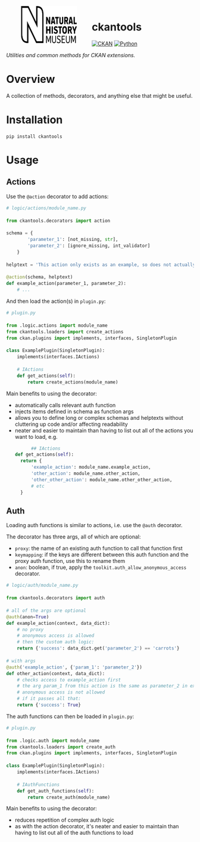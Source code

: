 <img src="https://raw.githubusercontent.com/NaturalHistoryMuseum/ckantools/main/.github/nhm-logo.svg" align="left" width="150px" height="100px" hspace="40"/>

# ckantools

[![CKAN](https://img.shields.io/badge/ckan-2.9.5-orange.svg?style=flat-square)](https://github.com/ckan/ckan)
[![Python](https://img.shields.io/badge/python-3.6%20%7C%203.7%20%7C%203.8-blue.svg?style=flat-square)](https://www.python.org/)

_Utilities and common methods for CKAN extensions._


# Overview

A collection of methods, decorators, and anything else that might be useful.

# Installation

```shell
pip install ckantools
```

# Usage

## Actions

Use the `@action` decorator to add actions:
```python
# logic/actions/module_name.py

from ckantools.decorators import action

schema = {
        'parameter_1': [not_missing, str],
        'parameter_2': [ignore_missing, int_validator]
    }

helptext = 'This action only exists as an example, so does not actually anything.'

@action(schema, helptext)
def example_action(parameter_1, parameter_2):
    # ...
```

And then load the action(s) in `plugin.py`:
```python
# plugin.py

from .logic.actions import module_name
from ckantools.loaders import create_actions
from ckan.plugins import implements, interfaces, SingletonPlugin

class ExamplePlugin(SingletonPlugin):
    implements(interfaces.IActions)
    
    # IActions
    def get_actions(self):
        return create_actions(module_name)
```

Main benefits to using the decorator:
- automatically calls relevant auth function
- injects items defined in schema as function args
- allows you to define long or complex schemas and helptexts without cluttering up code and/or affecting readability
- neater and easier to maintain than having to list out all of the actions you want to load, e.g.
  ```python
        ## IActions
  def get_actions(self):
    return {
        'example_action': module_name.example_action,
        'other_action': module_name.other_action,
        'other_other_action': module_name.other_other_action,
        # etc
    }
  ```

## Auth

Loading auth functions is similar to actions, i.e. use the `@auth` decorator.

The decorator has three args, all of which are optional:
- `proxy`: the name of an existing auth function to call that function first
- `keymapping`: if the keys are different between this auth function and the proxy auth function, use this to rename them
- `anon`: boolean, if true, apply the `toolkit.auth_allow_anonymous_access` decorator.

```python
# logic/auth/module_name.py

from ckantools.decorators import auth

# all of the args are optional
@auth(anon=True)
def example_action(context, data_dict):
    # no proxy
    # anonymous access is allowed
    # then the custom auth logic:
    return {'success': data_dict.get('parameter_2') == 'carrots'}

# with args
@auth('example_action', {'param_1': 'parameter_2'})
def other_action(context, data_dict):
    # checks access to example_action first
    # the arg param_1 from this action is the same as parameter_2 in example_action (not all args/parameters have to be mapped, just the relevant ones)
    # anonymous access is not allowed
    # if it passes all that:
    return {'success': True}
```

The auth functions can then be loaded in `plugin.py`:
```python
# plugin.py

from .logic.auth import module_name
from ckantools.loaders import create_auth
from ckan.plugins import implements, interfaces, SingletonPlugin

class ExamplePlugin(SingletonPlugin):
    implements(interfaces.IActions)
    
    # IAuthFunctions
    def get_auth_functions(self):
        return create_auth(module_name)
```

Main benefits to using the decorator:
- reduces repetition of complex auth logic
- as with the action decorator, it's neater and easier to maintain than having to list out all of the auth functions to load
